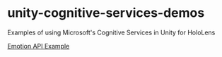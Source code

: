 # unity-cognitive-services-demos
Examples of using Microsoft's Cognitive Services in Unity for HoloLens

[Emotion API Example](https://github.com/misslivirose/unity-cognitive-services-demos/tree/master/unity-emotion-demo)
